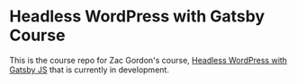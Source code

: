 # Headless WordPress with Gatsby Course

This is the course repo for Zac Gordon's course, [Headless WordPress with Gatsby JS]( https://javascriptforwp.com/product/headless-wordpress-and-gatsby/) that is currently in development.

